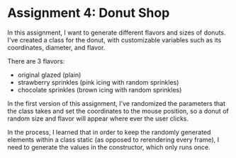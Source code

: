 # Assignment 4: Donut Shop

In this assignment, I want to generate different flavors and sizes of donuts. I've created a class for the donut, with customizable variables such as its coordinates, diameter, and flavor.

There are 3 flavors:

- original glazed (plain)
- strawberry sprinkles (pink icing with random sprinkles)
- chocolate sprinkles (brown icing with random sprinkles)

In the first version of this assignment, I've randomized the parameters that the class takes and set the coordinates to the mouse position, so a donut of random size and flavor will appear where ever the user clicks.

In the process, I learned that in order to keep the randomly generated elements within a class static (as opposed to rerendering every frame), I need to generate the values in the constructor, which only runs once.
